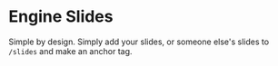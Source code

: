 # Engine Slides

Simple by design. Simply add your slides, or someone else's slides to `/slides` and make an anchor tag.
